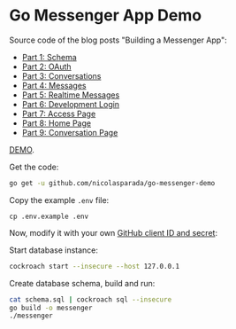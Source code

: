 # Go Messenger App Demo

Source code of the blog posts "Building a Messenger App":

- [Part 1: Schema](https://nicolasparada.netlify.com/posts/go-messenger-schema/)
- [Part 2: OAuth](https://nicolasparada.netlify.com/posts/go-messenger-oauth/)
- [Part 3: Conversations](https://nicolasparada.netlify.com/posts/go-messenger-conversations/)
- [Part 4: Messages](https://nicolasparada.netlify.com/posts/go-messenger-messages/)
- [Part 5: Realtime Messages](https://nicolasparada.netlify.com/posts/go-messenger-realtime-messages/)
- [Part 6: Development Login](https://nicolasparada.netlify.com/posts/go-messenger-dev-login/)
- [Part 7: Access Page](https://nicolasparada.netlify.com/posts/go-messenger-access-page/)
- [Part 8: Home Page](https://nicolasparada.netlify.com/posts/go-messenger-home-page/)
- [Part 9: Conversation Page](https://nicolasparada.netlify.com/posts/go-messenger-conversation-page/)

[DEMO](https://go-messenger-demo.herokuapp.com/).

Get the code:
```bash
go get -u github.com/nicolasparada/go-messenger-demo
```

Copy the example `.env` file:
```
cp .env.example .env
```
Now, modify it with your own [GitHub client ID and secret](https://github.com/settings/applications/new):

Start database instance:
```bash
cockroach start --insecure --host 127.0.0.1
```

Create database schema, build and run:
```bash
cat schema.sql | cockroach sql --insecure
go build -o messenger
./messenger
```
